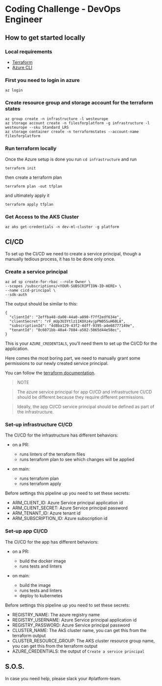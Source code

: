 # Coding Challenge - DevOps Engineer

## How to get started locally

### Local requirements

- [Terraform](https://www.terraform.io/downloads.html)
- [Azure CLI](https://docs.microsoft.com/en-us/cli/azure/install-azure-cli)

### First you need to login in azure

```
az login
```

### Create resource group and storage account for the terraform states

```
az group create -n infrastructure -l westeurope
az storage account create -n filesforplatform -g infrastructure -l westeurope --sku Standard_LRS
az storage container create -n terraformstates --account-name filesforplatform
```

### Run terraform locally

Once the Azure setup is done you run `cd infrastructure` and run

```
terraform init
```

then create a terraform plan

```
terraform plan -out tfplan 
```

and ultimately apply it

```
terraform apply tfplan  
```

### Get Access to the AKS Cluster

```
az aks get-credentials -n dev-ml-cluster -g platform  
```

## CI/CD

To set up the CI/CD we need to create a service principal, though a manually tedious process, it has to be done only once.

### Create a service principal

```
az ad sp create-for-rbac --role Owner \
--scopes /subscriptions/<YOUR-SUBSCRIPTION-ID-HERE> \
--name cicd-principal \
--sdk-auth
```

The output should be similar to this:

```
{
  "clientId": "2effba48-da00-44a0-a890-f7ff2edf634e",
  "clientSecret": "rF_mUp3U3Ytlz11KOXz4vjpPN05SuH60L8",
  "subscriptionId": "4d8ba129-43f2-4dff-9395-a4e68777149e",
  "tenantId": "0c6071bb-40a4-7884-a502-5065d44e58ec",
}
```

This is your `AZURE_CREDENTIALS`, you'll need them to set up the CI/CD for the application.

Here comes the most boring part, we need to manually grant some permissions to our newly created service principal.

You can follow the [terraform documentation](https://registry.terraform.io/providers/hashicorp/azuread/latest/docs/guides/service_principal_configuration#method-2-api-access-with-admin-consent).

> NOTE

> The azure service principal for app CI/CD and infrastructure CI/CD should be different because they require different permissions.

> Ideally, the app CI/CD service principal should be defined as part of the infrastructure.

### Set-up infrastructure CI/CD

The CI/CD for the infrastructure has different behaviors:

- on a PR:
    - runs linters of the terraform files
    - runs terraform plan to see which changes will be applied

- on main:
    - runs terraform plan
    - runs terraform apply

Before settings this pipeline up you need to set these secrets:

- ARM_CLIENT_ID: Azure Service principal application id
- ARM_CLIENT_SECRET: Azure Service principal password
- ARM_TENANT_ID: Azure tenant id
- ARM_SUBSCRIPTION_ID: Azure subscription id

### Set-up app CI/CD

The CI/CD for the app has different behaviors:

- on a PR:
    - build the docker image
    - runs tests and linters

- on main:
    - build the image
    - runs tests and linters
    - deploy to kubernetes

Before settings this pipeline up you need to set these secrets:

- REGISTRY_NAME: The azure registry name
- REGISTRY_USERNAME: Azure Service principal application id
- REGISTRY_PASSWORD: Azure Service principal password
- CLUSTER_NAME: The AkS cluster name, you can get this from the terraform output
- CLUSTER_RESOURCE_GROUP: The AKS cluster resource group name, you can get this from the terraform output
- AZURE_CREDENTIALS: the output of `Create a service principal`

## S.O.S.

In case you need help, please slack your #platform-team.
